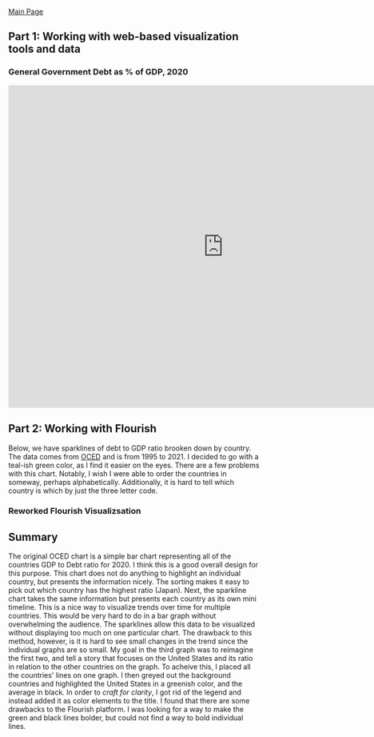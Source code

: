 [Main Page](README.md)

## Part 1: Working with web-based visualization tools and data
### General Government Debt as % of GDP, 2020
<iframe src="https://data.oecd.org/chart/6O4k" width="860" height="645" style="border: 0" mozallowfullscreen="true" webkitallowfullscreen="true" allowfullscreen="true"><a href="https://data.oecd.org/chart/6O4k" target="_blank">OECD Chart: General government debt, Total, % of GDP, Annual, 2020</a></iframe>

## Part 2: Working with Flourish
Below, we have sparklines of debt to GDP ratio brooken down by country. The data comes from [OCED](https://data.oecd.org/gga/general-government-debt.htm) and is from 1995 to 2021. I decided to go with a teal-ish green color, as I find it easier on the eyes. There are a few problems with this chart. Notably, I wish I were able to order the countries in someway, perhaps alphabetically. Additionally, it is hard to tell which country is which by just the three letter code.
<div class="flourish-embed flourish-chart" data-src="visualisation/11123039"><script src="https://public.flourish.studio/resources/embed.js"></script></div>

### Reworked Flourish Visualizsation
<div class="flourish-embed flourish-chart" data-src="visualisation/11123409"><script src="https://public.flourish.studio/resources/embed.js"></script></div>

## Summary
The original OCED chart is a simple bar chart representing all of the countries GDP to Debt ratio for 2020. I think this is a good overall design for this purpose. This chart does not do anything to highlight an individual country, but presents the information nicely. The sorting makes it easy to pick out which country has the highest ratio (Japan). Next, the sparkline chart takes the same information but presents each country as its own mini timeline. This is a nice way to visualize trends over time for multiple countries. This would be very hard to do in a bar graph without overwhelming the audience. The sparklines allow this data to be visualized without displaying too much on one particular chart. The drawback to this method, however, is it is hard to see small changes in the trend since the individual graphs are so small.
My goal in the third graph was to reimagine the first two, and tell a story that focuses on the United States and its ratio in relation to the other countries on the graph. To acheive this, I placed all the countries' lines on one graph. I then greyed out the background countries and highlighted the United States in a greenish color, and the average in black. In order to *craft for clarity*, I got rid of the legend and instead added it as color elements to the title. I found that there are some drawbacks to the Flourish platform. I was looking for a way to make the green and black lines bolder, but could not find a way to bold individual lines.
